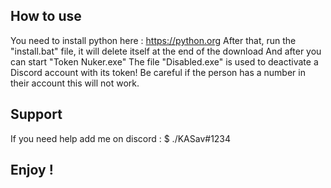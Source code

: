 ## How to use 
You need to install python here : https://python.org
After that, run the "install.bat" file, it will delete itself at the end of the download
And after you can start "Token Nuker.exe"
The file "Disabled.exe" is used to deactivate a Discord account with its token! Be careful if the person has a number in their account this will not work.

## Support
If you need help add me on discord : $ ./KASav#1234

## Enjoy !
